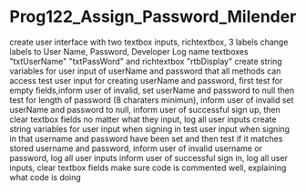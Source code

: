 # Prog122_Assign_Password_Milender
create user interface with two textbox inputs, richtextbox, 3 labels
change labels to User Name, Password, Developer Log
name textboxes "txtUserName" "txtPassWord" and richtextbox "rtbDisplay"
create string variables for user input of userName and password that all methods can access
test user input for creating userName and password, first test for empty fields,inform user of invalid, set userName and password to null then test for length of password (8 charaters minimun), inform user of invalid set userName and password to null, inform user of 
successful sign up, then clear textbox fields no matter what they input, log all user inputs
create string variables for user input when signing in
test user input when signing in that username and password have been set and then test if it matches stored username and password, inform user of invalid username or password, log all user inputs
inform user of successful sign in, log all user inputs, clear textbox fields
make sure code is commented well, explaining what code is doing